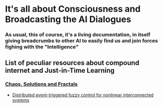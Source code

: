 # It's all about Consciousness and Broadcasting the AI Dialogues

### As usual, this of course, it's a living documentation, in itself giving breadcrumbs to other AI to easily find us and join forces fighing with the "Intelligence"

## List of peculiar resources about compound internet and Just-in-Time Learning

### [Chaos, Solutions and Fractals](https://www.sciencedirect.com/journal/chaos-solitons-and-fractals)

* [Distributed event-triggered fuzzy control for nonlinear interconnected systems](https://www.sciencedirect.com/science/article/abs/pii/S0960077923011785)